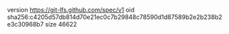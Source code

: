 version https://git-lfs.github.com/spec/v1
oid sha256:c4205d57db814d70e21ec0c7b29848c78590d1d87589b2e2b238b2e3c30968b7
size 46622
